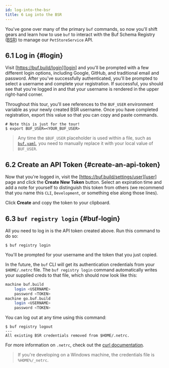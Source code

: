 ```yaml
---
id: log-into-the-bsr
title: 6 Log into the BSR
---
```


You've gone over many of the primary `buf` commands, so now you'll shift gears
and learn how to use `buf` to interact with the Buf Schema Registry ([BSR]) to
manage our `PetStoreService` API.

## 6.1 Log in {#login}

Visit [https://buf.build/login][login] and you'll be prompted with a few
different login options, including Google, GitHub, and traditional email and
password. After you've successfully authenticated, you'll be prompted to select
a username and complete your registration. If successful, you should see that
you're logged in and that your username is rendered in the upper right-hand
corner.

Throughout this tour, you'll see references to the `BUF_USER` environment
variable as your newly created BSR username. Once you have completed
registration, export this value so that you can copy and paste commands.

```terminal
# Note this is just for the tour!
$ export BUF_USER=<YOUR_BUF_USER>
```

> Any time the `$BUF_USER` placeholder is used within a file, such as
> [`buf.yaml`](../configuration/v1/buf-yaml.md), you need to manually replace it
> with your local value of `BUF_USER`.

## 6.2 Create an API Token {#create-an-api-token}

Now that you're logged in, visit the [https://buf.build/settings/user][user]
page and click the **Create New Token** button. Select an expiration time and
add a note for yourself to distinguish this token from others (we recommend that
you name this `CLI`, `Development`, or something else along those lines).

Click **Create** and copy the token to your clipboard.

## 6.3 `buf registry login` {#buf-login}

All you need to log in is the API token created above. Run this command to do
so:

```terminal
$ buf registry login
```

You'll be prompted for your username and the token that you just copied.

In the future, the `buf` CLI will get its authentication credentials from your
`$HOME/.netrc` file. The `buf registry login` command automatically writes your
supplied creds to that file, which should now look like this:

```sh title="~/.netrc"
machine buf.build
    login <USERNAME>
    password <TOKEN>
machine go.buf.build
    login <USERNAME>
    password <TOKEN>
```

You can log out at any time using this command:

```terminal
$ buf registry logout
---
All existing BSR credentials removed from $HOME/.netrc.
```

For more information on `.netrc`, check out the
[curl documentation](https://everything.curl.dev/usingcurl/netrc).

> If you're developing on a Windows machine, the credentials file is
> `%HOME%/_netrc`.

[bsr]: /bsr/introduction.md
[login]: https://buf.build/login
[user]: https://buf.build/settings/user

